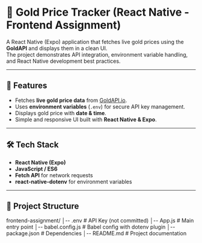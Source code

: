 # 📱 Gold Price Tracker (React Native - Frontend Assignment)

A React Native (Expo) application that fetches live gold prices using the **GoldAPI** and displays them in a clean UI.  
The project demonstrates API integration, environment variable handling, and React Native development best practices.

---

## 🚀 Features
- Fetches **live gold price data** from [GoldAPI.io](https://www.goldapi.io/).
- Uses **environment variables** (`.env`) for secure API key management.
- Displays gold price with **date & time**.
- Simple and responsive UI built with **React Native & Expo**.

---

## 🛠️ Tech Stack
- **React Native (Expo)**
- **JavaScript / ES6**
- **Fetch API** for network requests
- **react-native-dotenv** for environment variables

---

## 📂 Project Structure
frontend-assignment/
│-- .env # API Key (not committed)
│-- App.js # Main entry point
│-- babel.config.js # Babel config with dotenv plugin
│-- package.json # Dependencies
│-- README.md # Project documentation
